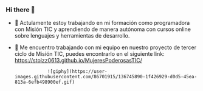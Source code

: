 ### Hi there 👋

- 🔭 Actulamente estoy trabajando en mi formación como programadora con Misión TIC y aprendiendo de manera autónoma con cursos online sobre lenguajes y herramientas de desarrollo.
- 👯 Me encuentro trabajando con mi equipo en nuestro proyecto de tercer ciclo de Misión TIC, puedes encontrarlo en el siguiente link: https://stolzz0613.github.io/MujeresPoderosasTIC/

                  ![giphy](https://user-images.githubusercontent.com/86701915/136745890-1f426929-d0d5-45ea-813a-6efb498900ef.gif)

